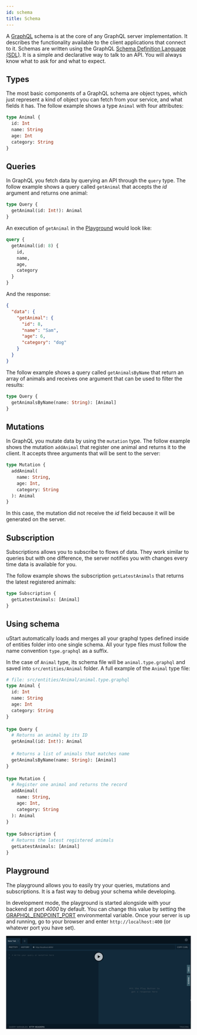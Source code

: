 ```yaml
---
id: schema
title: Schema
---
```


A [GraphQL](https://graphql.org) schema is at the core of any GraphQL server implementation. It describes the functionality available to the client applications that connect to it. Schemas are written using the GraphQL [Schema Definition Language (SDL)](https://www.prisma.io/blog/graphql-sdl-schema-definition-language-6755bcb9ce51). It is a simple and declarative way to talk to an API. You will always know what to ask for and what to expect.

## Types

The most basic components of a GraphQL schema are object types, which just represent a kind of object you can fetch from your service, and what fields it has. The follow example shows a type `Animal` with four attributes:

```graphql
type Animal {
  id: Int
  name: String
  age: Int
  category: String
}
```

## Queries

In GraphQL you fetch data by querying an API through the `query` type. The follow example shows a query called `getAnimal` that accepts the *id* argument and returns one animal:

```graphql
type Query {
  getAnimal(id: Int!): Animal
}
```

An execution of `getAnimal` in the [Playground](#playground) would look like:

```graphql
query {
  getAnimal(id: 8) {
    id,
    name,
    age,
    category
  }
}
```

And the response:
```json
{
  "data": {
    "getAnimal": {
      "id": 8,
      "name": "Sam",
      "age": 6,
      "category": "dog"
    }
  }
}
```

The follow example shows a query called `getAnimalsByName` that return an array of animals and receives one argument that can be used to filter the results:

```graphql
type Query {
  getAnimalsByName(name: String): [Animal]
}
```

## Mutations

In GraphQL you mutate data by using the `mutation` type. The follow example shows the mutation `addAnimal` that register one animal and returns it to the client. It accepts three arguments that will be sent to the server:

```graphql
type Mutation {
  addAnimal(
    name: String,
    age: Int,
    category: String
  ): Animal
}
```

In this case, the mutation did not receive the *id* field because it will be generated on the server.

## Subscription

Subscriptions allows you to subscribe to flows of data. They work similar to queries but with one difference, the server notifies you with changes every time data is available for you.

The follow example shows the subscription `getLatestAnimals` that returns the latest registered animals:

```graphql
type Subscription {
  getLatestAnimals: [Animal]
}
```

## Using schema

uStart automatically loads and merges all your graphql types defined inside of entities folder into one single schema. All your type files must follow the name convention `type.graphql` as a suffix.

In the case of `Animal` type, its schema file will be `animal.type.graphql` and saved into `src/entities/Animal` folder. A full example of the `Animal` type file:

```graphql
# file: src/entities/Animal/animal.type.graphql
type Animal {
  id: Int
  name: String
  age: Int
  category: String
}

type Query {
  # Returns an animal by its ID
  getAnimal(id: Int!): Animal

  # Returns a list of animals that matches name
  getAnimalsByName(name: String): [Animal]
}

type Mutation {
  # Register one animal and returns the record
  addAnimal(
    name: String,
    age: Int,
    category: String
  ): Animal
}

type Subscription {
  # Returns the latest registered animals
  getLatestAnimals: [Animal]
}
```

## Playground

The playground allows you to easily try your queries, mutations and subscriptions. It is a fast way to debug your schema while developing.

In development mode, the playground is started alongside with your backend at port *4000* by default. You can change this value by setting the [GRAPHQL_ENDPOINT_PORT](http://localhost:3000/docs/project-structure#env) environmental variable. Once your server is up and running, go to your browser and enter `http://localhost:400` (or whatever port you have set).

![Empty Playground](assets/playground-0.png)
